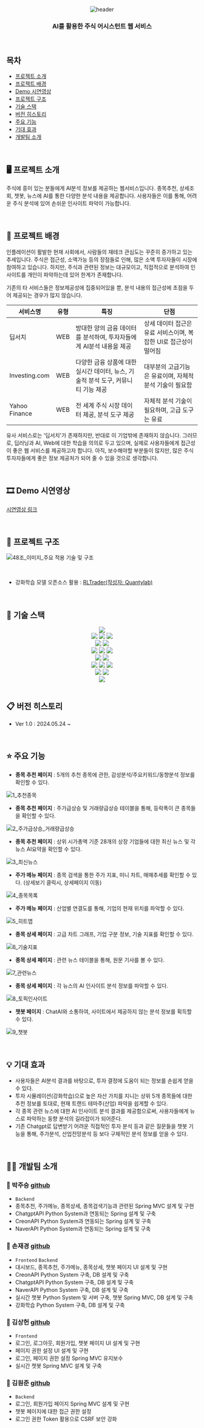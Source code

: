 <div align="center">
  
  ![header](https://capsule-render.vercel.app/api?type=waving&color=timeAuto&height=180&section=header&text=Finance&fontSize=70)
  ### AI를 활용한 주식 어시스턴트 웹 서비스
</div>

<br/>

## 목차
* [프로젝트 소개](#%EF%B8%8F-프로젝트-소개)
* [프로젝트 배경](#-프로젝트-배경)
* [Demo 시연영상](#-demo-시연영상)
* [프로젝트 구조](#-프로젝트-구조)
* [기술 스택](#-기술-스택)
* [버전 히스토리](#-버전-히스토리)
* [주요 기능](#-주요-기능)
* [기대 효과](#-기대-효과)
* [개발팀 소개](#%EF%B8%8F-개발팀-소개)
<br/>

## 🖥️ 프로젝트 소개

주식에 흥미 있는 분들에게 AI분석 정보를 제공하는 웹서비스입니다.
종목추천, 상세조회, 챗봇, 뉴스에 AI를 통한 다양한 분석 내용을 제공합니다.
사용자들은 이를 통해, 어려운 주식 분석에 있어 손쉬운 인사이트 파악이 가능합니다.

<br/>

## 🌁 프로젝트 배경

인플레이션이 활발한 현재 사회에서, 사람들의 재테크 관심도는 꾸준히 증가하고 있는 추세입니다.
주식은 접근성, 소액가능 등의 장점들로 인해, 많은 소액 투자자들이 시장에 참여하고 있습니다.
하지만, 주식과 관련된 정보는 대규모이고, 직접적으로 분석하여 인사이트를 개인이 파악하는데 있어 한계가 존재합니다.

기존의 타 서비스들은 정보제공성에 집중되어있을 뿐, 분석 내용의 접근성에 초점을 두어 제공되는 경우가 많지 않습니다.

|서비스명|유형|특징|단점|
|---|---|---|---|
|딥서치|WEB|방대한 양의 금융 데이터를 분석하여, 투자자들에게 AI분석 내용을 제공|상세 데이터 접근은 유료 서비스이며, 복잡한 UI로 접근성이 떨어짐|
|Investing.com|WEB|다양한 금융 상품에 대한 실시간 데이터, 뉴스, 기술적 분석 도구, 커뮤니티 기능 제공|대부분의 고급기능은 유료이며, 자체적 분석 기술이 필요함|
|Yahoo Finance|WEB|전 세계 주식 시장 데이터 제공, 분석 도구 제공|자체적 분석 기술이 필요하며, 고급 도구는 유료|

유사 서비스로는 '딥서치'가 존재하지만, 반대로 이 기업밖에 존재하지 않습니다.
그러므로, 딥러닝과 AI, Web에 대한 학습을 의의로 두고 있으며, 실제로 사용자들에게 접근성이 좋은 웹 서비스를 제공하고자 합니다.
아직, 보수해야할 부분들이 많지만, 많은 주식 투자자들에게 좋은 정보 제공처가 되어 줄 수 있을 것으로 생각합니다.

<br/>

## 🎞 Demo 시연영상
[시연영상 링크](https://blog.naver.com/jksohn28/223460560682)

<br/>

## 🔨 프로젝트 구조

![48조_이미지_주요 적용 기술 및 구조](https://github.com/jaekyungshon/Finance-Frontend/assets/61006212/d8d62666-47f3-4477-9824-7b362c772847)

<br/>

- 강화학습 모델 오픈소스 활용 : [RLTrader(작성자: Quantylab)](https://github.com/quantylab/rltrader)

<br/>

## 🔧 기술 스택

<div align="center">
  <img src="https://img.shields.io/badge/windows11-0078D4?style=for-the-badge&logo=windows11&logoColor=white">
  <br/>
  
  <img src="https://img.shields.io/badge/javascript-F7DF1E?style=for-the-badge&logo=javascript&logoColor=black">
  <img src="https://img.shields.io/badge/java-007396?style=for-the-badge&logo=java&logoColor=white">
  <img src="https://img.shields.io/badge/python-3776AB?style=for-the-badge&logo=python&logoColor=white">
  <br/>
  
  <img src="https://img.shields.io/badge/Visual Studio Code-007ACC?style=for-the-badge&logo=Visual Studio Code&logoColor=white">
  <img src="https://img.shields.io/badge/intellijidea-000000?style=for-the-badge&logo=intellijidea&logoColor=white">
  <br/>
  
  <img src="https://img.shields.io/badge/react-61DAFB?style=for-the-badge&logo=react&logoColor=black">
  <img src="https://img.shields.io/badge/springboot-6DB33F?style=for-the-badge&logo=springboot&logoColor=white">
  <img src="https://img.shields.io/badge/flask-000000?style=for-the-badge&logo=flask&logoColor=white">
  <br/>
  
  <img src="https://img.shields.io/badge/keras-D00000?style=for-the-badge&logo=keras&logoColor=white">
  <img src="https://img.shields.io/badge/tensorflow-FF6F00?style=for-the-badge&logo=tensorflow&logoColor=white">
  <br/>

  <img src="https://img.shields.io/badge/tradingview-131622?style=for-the-badge&logo=tradingview&logoColor=white">
  <img src="https://img.shields.io/badge/naver-03C75A?style=for-the-badge&logo=naver&logoColor=white">
  <img src="https://img.shields.io/badge/openai-412991?style=for-the-badge&logo=openai&logoColor=white">
  <br/>
  
  <img src="https://img.shields.io/badge/github-181717?style=for-the-badge&logo=github&logoColor=white">
  <img src="https://img.shields.io/badge/notion-000000?style=for-the-badge&logo=notion&logoColor=white">
  <br/>
  
  <img src="https://img.shields.io/badge/mysql-4479A1?style=for-the-badge&logo=mysql&logoColor=white">
</div>
<br/>

## 📋 버전 히스토리
- Ver 1.0 : 2024.05.24 ~

<br/>

## ⭐ 주요 기능
- **종목 추천 페이지** : 5개의 추천 종목에 관한, 감성분석/주요키워드/동향분석 정보를 확인할 수 있다.

![1_추천종목](https://github.com/jaekyungshon/Finance-Frontend/assets/61006212/8bc48624-34af-40b3-8035-4651eb637399)

- **종목 추천 페이지** : 주가급상승 및 거래량급상승 테이블을 통해, 등락폭이 큰 종목들을 확인할 수 있다.

![2_주가급상승_거래량급상승](https://github.com/jaekyungshon/Finance-Frontend/assets/61006212/bd825b2f-8b65-4c28-ab87-6c5e5adea15e)

- **종목 추천 페이지** : 상위 시가총액 기준 28개의 상장 기업들에 대한 최신 뉴스 및 각 뉴스 AI요약을 확인할 수 있다.

![3_최신뉴스](https://github.com/jaekyungshon/Finance-Frontend/assets/61006212/42fd71d6-3c0c-4f3d-850f-02b57c8e6b0a)

- **주가 메뉴 페이지** : 종목 검색을 통한 주가 지표, 미니 차트, 매매추세를 확인할 수 있다. (상세보기 클릭시, 상세페이지 이동)

![4_종목목록](https://github.com/jaekyungshon/Finance-Frontend/assets/61006212/9462a8b9-a359-4cc8-ac27-35ba7a0cf069)

- **주가 메뉴 페이지** : 산업별 연결도를 통해, 기업의 현재 위치를 파악할 수 있다.

![5_히트맵](https://github.com/jaekyungshon/Finance-Frontend/assets/61006212/f0e7deea-5fc5-41ac-9a7a-ae339293bff3)

- **종목 상세 페이지** : 고급 차트 그래프, 기업 구분 정보, 기술 지표를 확인할 수 있다.

![6_기술지표](https://github.com/jaekyungshon/Finance-Frontend/assets/61006212/90e72cb0-7364-4e6f-a52a-03e04d619cd6)

- **종목 상세 페이지** : 관련 뉴스 테이블을 통해, 원문 기사를 볼 수 있다.

![7_관련뉴스](https://github.com/jaekyungshon/Finance-Frontend/assets/61006212/4a47c03d-4992-4e92-a992-f1e32eb0cc51)

- **종목 상세 페이지** : 각 뉴스의 AI 인사이트 분석 정보를 파악할 수 있다.

![8_토픽인사이트](https://github.com/jaekyungshon/Finance-Frontend/assets/61006212/ec56bcb9-a89f-45e3-baf9-063b40f4e666)

- **챗봇 페이지** : ChatAI와 소통하여, 사이트에서 제공하지 않는 분석 정보를 획득할 수 있다.

![9_챗봇](https://github.com/jaekyungshon/Finance-Frontend/assets/61006212/45d9a6f4-2270-478c-979d-5ac3517094d6)

<br/>

## 💡 기대 효과
* 사용자들은 AI분석 결과를 바탕으로, 투자 결정에 도움이 되는 정보를 손쉽게 얻을 수 있다.
* 투자 시뮬레이션(강화학습)으로 높은 자산 가치를 지니는 상위 5개 종목들에 대한 추천 정보를 토대로, 현재 트랜드 테마주(산업) 파악을 쉽게할 수 있다.
* 각 종목 관련 뉴스에 대한 AI 인사이트 분석 결과를 제공함으로써, 사용자들에게 뉴스로 파악하는 동향 분석의 길라잡이가 되어준다.
* 기존 Chatgpt로 답변받기 어려운 직접적인 투자 분석 등과 같은 질문들을 챗봇 기능을 통해, 주가분석, 산업전망분석 등 보다 구체적인 분석 정보를 얻을 수 있다.
<br/>

## 🙋‍♂️ 개발팀 소개

###  :dolphin: 박주승 <a href="https://github.com/ParkJuseung"> github<br></a>

* `Backend`
* 종목추천, 주가메뉴, 종목상세, 종목검색기능과 관련된 Spring MVC 설계 및 구현
* ChatgptAPI Python System과 연동되는 Spring 설계 및 구축
* CreonAPI Python System과 연동되는 Spring 설계 및 구축
* NaverAPI Python System과 연동되는 Spring 설계 및 구축

###  :dolphin: 손재경 <a href="https://github.com/jeakyungshon"> github<br></a>

* `Frontend` `Backend`
* 대시보드, 종목추천, 주가메뉴, 종목상세, 챗봇 페이지 UI 설계 및 구현
* CreonAPI Python System 구축,  DB 설계 및 구축
* ChatgptAPI Python System 구축, DB 설계 및 구축
* NaverAPI Python System 구축, DB 설계 및 구축
* 실시간 챗봇 Python System 및 서버 구축, 챗봇 Spring MVC, DB 설계 및 구축
* 강화학습 Python System 구축, DB 설계 및 구축

###  :dolphin: 김상헌 <a href="https://github.com/shdhkim"> github<br></a>

* `Frontend`
* 로그인, 로그아웃, 회원가입, 챗봇 페이지 UI 설계 및 구현
* 페이지 권한 설정  UI 설계 및 구현 
* 로그인, 페이지 권한 설정 Spring MVC 유지보수 
* 실시간 챗봇 Spring MVC 설계 및 구축

###  :dolphin: 김원준 <a href="https://github.com/kimwonjun1"> github<br></a>

* `Backend`
* 로그인, 회원가입 페이지 Spring MVC 설계 및 구현
* 챗봇 페이지에 대한 접근 권한 설정
* 로그인 권한 Token 활용으로 CSRF 보안 강화
